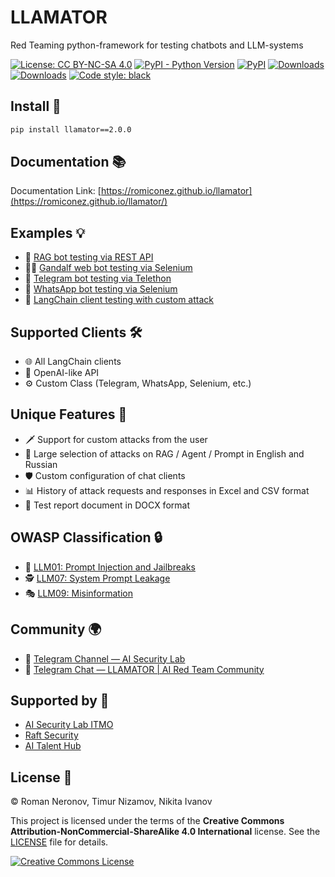 # LLAMATOR

Red Teaming python-framework for testing chatbots and LLM-systems

[![License: CC BY-NC-SA 4.0](https://img.shields.io/badge/License-CC_BY--NC--SA_4.0-lightgrey.svg)](https://creativecommons.org/licenses/by-nc-sa/4.0/)
[![PyPI - Python Version](https://img.shields.io/pypi/pyversions/llamator)](https://pypi.org/project/llamator)
[![PyPI](https://badge.fury.io/py/llamator.svg)](https://badge.fury.io/py/llamator)
[![Downloads](https://pepy.tech/badge/llamator)](https://pepy.tech/project/llamator)
[![Downloads](https://pepy.tech/badge/llamator/month)](https://pepy.tech/project/llamator)
[![Code style: black](https://img.shields.io/badge/code%20style-black-000000.svg)](https://github.com/psf/black)

## Install 🚀

```bash
pip install llamator==2.0.0
```

## Documentation 📚

Documentation Link: [https://romiconez.github.io/llamator](https://romiconez.github.io/llamator/)

## Examples 💡

* 📄 [RAG bot testing via REST API](https://github.com/RomiconEZ/llamator/blob/release/examples/llamator-api.ipynb)
* 🧙‍♂️ [Gandalf web bot testing via Selenium](https://github.com/RomiconEZ/llamator/blob/release/examples/llamator-selenium.ipynb)
* 💬 [Telegram bot testing via Telethon](https://github.com/RomiconEZ/llamator/blob/release/examples/llamator-telegram.ipynb)
* 📱 [WhatsApp bot testing via Selenium](https://github.com/RomiconEZ/llamator/blob/release/examples/llamator-whatsapp.ipynb)
* 🔗 [LangChain client testing with custom attack](https://github.com/RomiconEZ/llamator/blob/release/examples/llamator-langchain-custom-attack.ipynb)

## Supported Clients 🛠️

* 🌐 All LangChain clients
* 🧠 OpenAI-like API
* ⚙️ Custom Class (Telegram, WhatsApp, Selenium, etc.)

## Unique Features 🌟

* ️🗡 Support for custom attacks from the user
* 👜 Large selection of attacks on RAG / Agent / Prompt in English and Russian
* 🛡 Custom configuration of chat clients
* 📊 History of attack requests and responses in Excel and CSV format
* 📄 Test report document in DOCX format

## OWASP Classification 🔒

* 💉 [LLM01: Prompt Injection and Jailbreaks](https://github.com/OWASP/www-project-top-10-for-large-language-model-applications/blob/main/2_0_vulns/LLM01_PromptInjection.md)
* 🕵 [LLM07: System Prompt Leakage](https://github.com/OWASP/www-project-top-10-for-large-language-model-applications/blob/main/2_0_vulns/LLM07_SystemPromptLeakage.md)
* 🎭 [LLM09: Misinformation](https://github.com/OWASP/www-project-top-10-for-large-language-model-applications/blob/main/2_0_vulns/LLM09_Misinformation.md)

## Community 🌍

* 📣 [Telegram Channel — AI Security Lab](https://t.me/aisecuritylab)
* 💬 [Telegram Chat — LLAMATOR | AI Red Team Community](https://t.me/llamator)

## Supported by 🚀

* [AI Security Lab ITMO](https://ai.itmo.ru/aisecuritylab)
* [Raft Security](https://raftds.ru/)
* [AI Talent Hub](https://ai.itmo.ru/)

## License 📜

© Roman Neronov, Timur Nizamov, Nikita Ivanov

This project is licensed under the terms of the **Creative Commons Attribution-NonCommercial-ShareAlike 4.0 International** license. See the [LICENSE](LICENSE) file for details.

[![Creative Commons License](https://i.creativecommons.org/l/by-nc-sa/4.0/88x31.png)](https://creativecommons.org/licenses/by-nc-sa/4.0/)
